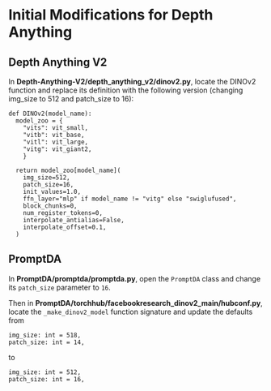 # Initial Modifications for Depth Anything

## Depth Anything V2

In **Depth-Anything-V2/depth_anything_v2/dinov2.py**, locate the DINOv2 function and replace its definition with the following version (changing img_size to 512 and patch_size to 16):
```
def DINOv2(model_name):
  model_zoo = {
    "vits": vit_small,
    "vitb": vit_base,
    "vitl": vit_large,
    "vitg": vit_giant2,
	}

  return model_zoo[model_name](
	img_size=512,
	patch_size=16,
	init_values=1.0,
	ffn_layer="mlp" if model_name != "vitg" else "swiglufused",
	block_chunks=0,
	num_register_tokens=0,
	interpolate_antialias=False,
	interpolate_offset=0.1,
  )
```

## PromptDA

In **PromptDA/promptda/promptda.py**, open the `PromptDA` class and change its `patch_size` parameter to `16`.

Then in **PromptDA/torchhub/facebookresearch_dinov2_main/hubconf.py**, locate the `_make_dinov2_model` function signature and update the defaults from
```
img_size: int = 518,
patch_size: int = 14,
```
to
```
img_size: int = 512,
patch_size: int = 16,
```